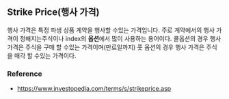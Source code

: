 ## Strike Price(행사 가격)
행사 가격은 특정 파생 상품 계약을 행사할 수있는 가격입니다. 주로 계약에서의 행사 가격이 정해지는주식이나 index의 **옵션**에서 많이 사용하는 용어이다. 콜옵션의 경우 행사 가격은 주식을 구매 할 수있는 가격이며(만료일까지) 풋 옵션의 경우 행사 가격은 주식을 매각 할 수있는 가격이다.

### Reference
- https://www.investopedia.com/terms/s/strikeprice.asp

